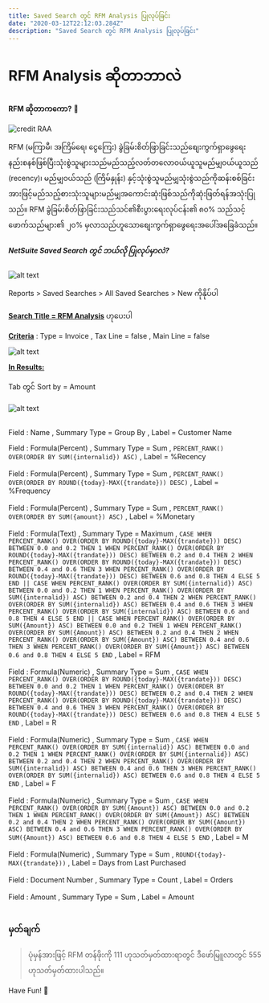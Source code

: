 ```yaml
---
title: Saved Search တွင် RFM Analysis ပြုလုပ်ခြင်း 
date: "2020-03-12T22:12:03.284Z"
description: "Saved Search တွင် RFM Analysis ပြုလုပ်ခြင်း"
---
```


# RFM Analysis ဆိုတာဘာလဲ <br>

**RFM ဆိုတာကကော?** 👀 <br>

![credit RAA](https://www.retailreco.com/blog/wp-content/uploads/2018/11/RFM-Analytics.jpg)

RFM (မကြာမီ၊ အကြိမ်ရေ၊ ငွေကြေး) ခွဲခြမ်းစိတ်ဖြာခြင်းသည်စျေးကွက်ရှာဖွေရေးနည်းစနစ်ဖြစ်ပြီးသုံးစွဲသူများသည်မည်သည့်လတ်တလောဝယ်ယူသူမည်မျှဝယ်ယူသည် (recency)၊ မည်မျှဝယ်သည် (ကြိမ်နှုန်း) နှင့်သုံးစွဲသူမည်မျှသုံးစွဲသည်ကိုဆန်းစစ်ခြင်းအားဖြင့်မည်သည့်စားသုံးသူများမည်မျှအကောင်းဆုံးဖြစ်သည်ကိုဆုံးဖြတ်ရန်အသုံးပြုသည်။ RFM ခွဲခြမ်းစိတ်ဖြာခြင်းသည်သင်၏စီးပွားရေးလုပ်ငန်း၏ ၈၀% သည်သင့်ဖောက်သည်များ၏ ၂၀% မှလာသည်ဟူသောစျေးကွက်ရှာဖွေရေးအပေါ်အခြေခံသည်။

##### NetSuite Saved Search တွင် ဘယ်လို ပြုလုပ်မှာလဲ?

![alt text](https://i.imgur.com/p6mmpcg.png)

Reports > Saved Searches > All Saved Searches > New ကိုနိုပ်ပါ

<u>**Search Title = RFM Analysis**</u> ဟုပေးပါ

<u>**Criteria**</u> : Type = Invoice , Tax Line = false , Main Line = false

![alt text](https://i.imgur.com/FdMtYEc.png)

<u>**In Results:**</u> <br><br> Tab တွင်
Sort by = Amount <br><br>
![alt text](https://i.imgur.com/Nv1JuCC.png)
<br><br>

Field : Name , Summary Type = Group By , Label = Customer Name <br>

Field : Formula(Percent) , Summary Type = Sum , 
``PERCENT_RANK() OVER(ORDER BY SUM({internalid}) ASC)``
, Label = %Recency
<br><br>
Field : Formula(Percent) , Summary Type = Sum , 
``PERCENT_RANK() OVER(ORDER BY ROUND({today}-MAX({trandate})) DESC)``
, Label = %Frequency
<br><br>
Field : Formula(Percent) , Summary Type = Sum , 
`PERCENT_RANK() OVER(ORDER BY SUM({amount}) ASC)`
, Label = %Monetary
<br><br>
Field : Formula(Text) , Summary Type = Maximum , 
`CASE WHEN PERCENT_RANK() OVER(ORDER BY ROUND({today}-MAX({trandate})) DESC) BETWEEN 0.0 and 0.2 THEN 1 WHEN PERCENT_RANK() OVER(ORDER BY ROUND({today}-MAX({trandate})) DESC) BETWEEN 0.2 and 0.4 THEN 2 WHEN PERCENT_RANK() OVER(ORDER BY ROUND({today}-MAX({trandate})) DESC)  BETWEEN 0.4 and 0.6 THEN 3 WHEN PERCENT_RANK() OVER(ORDER BY ROUND({today}-MAX({trandate})) DESC) BETWEEN 0.6 and 0.8 THEN 4 ELSE 5 END || CASE WHEN PERCENT_RANK() OVER(ORDER BY SUM({internalid}) ASC) BETWEEN 0.0 and 0.2 THEN 1 WHEN PERCENT_RANK() OVER(ORDER BY SUM({internalid}) ASC) BETWEEN 0.2 and 0.4 THEN 2 WHEN PERCENT_RANK() OVER(ORDER BY SUM({internalid}) ASC) BETWEEN 0.4 and 0.6 THEN 3 WHEN PERCENT_RANK() OVER(ORDER BY SUM({internalid}) ASC) BETWEEN 0.6 and 0.8 THEN 4 ELSE 5 END || CASE WHEN PERCENT_RANK() OVER(ORDER BY SUM({Amount}) ASC) BETWEEN 0.0 and 0.2 THEN 1 WHEN PERCENT_RANK() OVER(ORDER BY SUM({Amount}) ASC) BETWEEN 0.2 and 0.4 THEN 2 WHEN PERCENT_RANK() OVER(ORDER BY SUM({Amount}) ASC) BETWEEN 0.4 and 0.6 THEN 3 WHEN PERCENT_RANK() OVER(ORDER BY SUM({Amount}) ASC) BETWEEN 0.6 and 0.8 THEN 4 ELSE 5 END`
, Label = RFM
<br><br>
Field : Formula(Numeric) , Summary Type = Sum , 
`CASE WHEN PERCENT_RANK() OVER(ORDER BY ROUND({today}-MAX({trandate})) DESC) BETWEEN 0.0 and 0.2 THEN 1 WHEN PERCENT_RANK() OVER(ORDER BY ROUND({today}-MAX({trandate})) DESC) BETWEEN 0.2 and 0.4 THEN 2 WHEN PERCENT_RANK() OVER(ORDER BY ROUND({today}-MAX({trandate})) DESC)  BETWEEN 0.4 and 0.6 THEN 3 WHEN PERCENT_RANK() OVER(ORDER BY ROUND({today}-MAX({trandate})) DESC) BETWEEN 0.6 and 0.8 THEN 4 ELSE 5 END`
, Label = R
<br><br>
Field : Formula(Numeric) , Summary Type = Sum , 
`CASE WHEN PERCENT_RANK() OVER(ORDER BY SUM({internalid}) ASC) BETWEEN 0.0 and 0.2 THEN 1 WHEN PERCENT_RANK() OVER(ORDER BY SUM({internalid}) ASC) BETWEEN 0.2 and 0.4 THEN 2 WHEN PERCENT_RANK() OVER(ORDER BY SUM({internalid}) ASC) BETWEEN 0.4 and 0.6 THEN 3 WHEN PERCENT_RANK() OVER(ORDER BY SUM({internalid}) ASC) BETWEEN 0.6 and 0.8 THEN 4 ELSE 5 END`
, Label = F
<br><br>
Field : Formula(Numeric) , Summary Type = Sum , 
`CASE WHEN PERCENT_RANK() OVER(ORDER BY SUM({Amount}) ASC) BETWEEN 0.0 and 0.2 THEN 1 WHEN PERCENT_RANK() OVER(ORDER BY SUM({Amount}) ASC) BETWEEN 0.2 and 0.4 THEN 2 WHEN PERCENT_RANK() OVER(ORDER BY SUM({Amount}) ASC) BETWEEN 0.4 and 0.6 THEN 3 WHEN PERCENT_RANK() OVER(ORDER BY SUM({Amount}) ASC) BETWEEN 0.6 and 0.8 THEN 4 ELSE 5 END`
, Label = M
<br><br>
Field : Formula(Numeric) , Summary Type = Sum , 
`ROUND({today}-MAX({trandate}))`
, Label = Days from Last Purchased
<br><br>
Field : Document Number , Summary Type = Count , Label = Orders
<br><br>
Field : Amount , Summary Type = Sum , Label = Amount
<br><br>
### မှတ်ချက်

> ပုံမှန်အားဖြင့် RFM တန်ဖိုးကို 111 ဟုသတ်မှတ်ထားရာတွင် ဒီဖော်မြူလာတွင် 555 ဟုသတ်မှတ်ထားပါသည်။ 

Have Fun! 🦄
